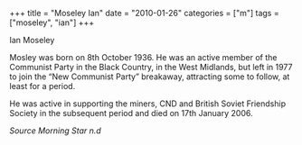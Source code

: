 +++
title = "Moseley Ian"
date = "2010-01-26"
categories = ["m"]
tags = ["moseley", "ian"]
+++

Ian Moseley

Mosley was born on 8th October 1936. He was an active member of the Communist Party in the Black Country, in the West Midlands, but left in 1977 to join the “New Communist Party” breakaway, attracting some to follow, at least for a period.

He was active in supporting the miners, CND and British Soviet Friendship Society in the subsequent period and died on 17th January 2006.

_Source Morning Star n.d_
